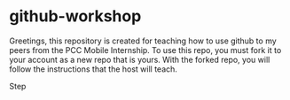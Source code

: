 
# github-workshop
Greetings, this repository is created for teaching how to use github to my peers from the PCC Mobile Internship. To use this repo, you must fork it to your account as a new repo that is yours. With the forked repo, you will follow the instructions that the host will teach.

Step
